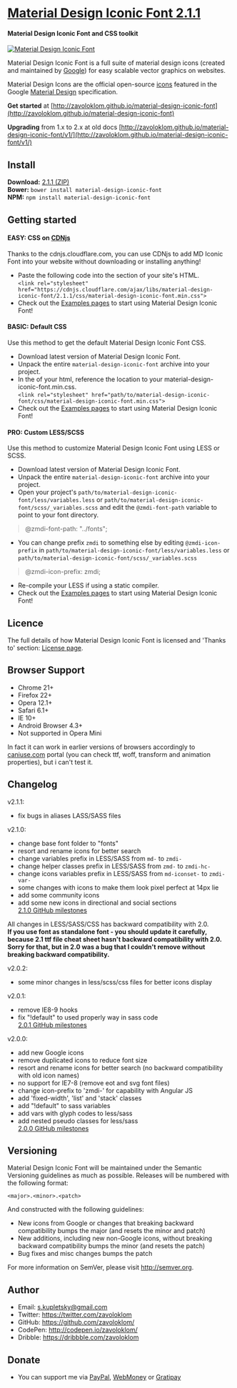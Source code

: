 # [Material Design Iconic Font 2.1.1](http://zavoloklom.github.io/material-design-iconic-font)
#### Material Design Iconic Font and CSS toolkit

[![Material Design Iconic Font](http://zavoloklom.github.io/material-design-iconic-font/img/Material-Design-Iconic-Font.png)](http://zavoloklom.github.io/material-design-iconic-font/)

Material Design Iconic Font is a full suite of material design icons (created and maintained by [Google](https://github.com/google/material-design-icons)) for easy scalable vector graphics on websites.

Material Design Icons are the official open-source [icons](http://www.google.com/design/spec/resources/sticker-sheets.html#sticker-sheets-components) featured in the Google [Material Design](http://www.google.com/design/spec) specification.

**Get started** at [http://zavoloklom.github.io/material-design-iconic-font](http://zavoloklom.github.io/material-design-iconic-font)

**Upgrading** from 1.x to 2.x at old docs [http://zavoloklom.github.io/material-design-iconic-font/v1/](http://zavoloklom.github.io/material-design-iconic-font/v1/)

## Install
**Download:**    [2.1.1 (ZIP)](https://github.com/zavoloklom/material-design-iconic-font/releases/download/2.1.1/material-design-iconic-font.zip)   
**Bower:**       `bower install material-design-iconic-font`   
**NPM:**         `npm install material-design-iconic-font`

## Getting started
#### EASY: CSS on [CDNjs](https://github.com/cdnjs/cdnjs)
Thanks to the cdnjs.cloudflare.com, you can use CDNjs to add MD Iconic Font into your website without downloading or installing anything!   
- Paste the following code into the <head> section of your site's HTML.  
`<link rel="stylesheet" href="https://cdnjs.cloudflare.com/ajax/libs/material-design-iconic-font/2.1.1/css/material-design-iconic-font.min.css">`   
- Check out the [Examples pages](http://zavoloklom.github.io/material-design-iconic-font/examples.html) to start using Material Design Iconic Font!   

#### BASIC: Default CSS
Use this method to get the default Material Design Iconic Font CSS.   
- Download latest version of Material Design Iconic Font.   
- Unpack the entire `material-design-iconic-font` archive into your project.   
- In the <head> of your html, reference the location to your material-design-iconic-font.min.css.   
`<link rel="stylesheet" href="path/to/material-design-iconic-font/css/material-design-iconic-font.min.css">`   
- Check out the [Examples pages](http://zavoloklom.github.io/material-design-iconic-font/examples.html) to start using Material Design Iconic Font!   

#### PRO: Custom LESS/SCSS
Use this method to customize Material Design Iconic Font using LESS or SCSS.   
- Download latest version of Material Design Iconic Font.   
- Unpack the entire `material-design-iconic-font` archive into your project.   
- Open your project's `path/to/material-design-iconic-font/less/variables.less` or `path/to/material-design-iconic-font/scss/_variables.scss` and edit the `@zmdi-font-path` variable to point to your font directory.   

> @zmdi-font-path:   "../fonts";

- You can change prefix `zmdi` to something else by editing `@zmdi-icon-prefix` in `path/to/material-design-iconic-font/less/variables.less` or `path/to/material-design-iconic-font/scss/_variables.scss`

> @zmdi-icon-prefix:       zmdi;

- Re-compile your LESS if using a static compiler.
- Check out the [Examples pages](http://zavoloklom.github.io/material-design-iconic-font/examples.html) to start using Material Design Iconic Font!

## Licence
The full details of how Material Design Iconic Font is licensed and 'Thanks to' section: [License page](http://zavoloklom.github.io/material-design-iconic-font/license.html).

## Browser Support
- Chrome 21+   
- Firefox 22+   
- Opera 12.1+   
- Safari 6.1+   
- IE 10+   
- Android Browser 4.3+   
- Not supported in Opera Mini   

In fact it can work in earlier versions of browsers accordingly to [caniuse.com](http://caniuse.com/) portal (you can check ttf, woff, transform and animation properties), but i can't test it.

## Changelog   
v2.1.1:   
- fix bugs in aliases LASS/SASS files   

v2.1.0:   
- change base font folder to "fonts"   
- resort and rename icons for better search   
- change variables prefix in LESS/SASS from ```md-``` to ```zmdi-```   
- change helper classes prefix in LESS/SASS from ```zmd-``` to ```zmdi-hc-```   
- change icons variables prefix in LESS/SASS from ```md-iconset-``` to ```zmdi-var-```   
- some changes with icons to make them look pixel perfect at 14px lie   
- add some community icons   
- add some new icons in directional and social sections   
[2.1.0 GitHub milestones](https://github.com/zavoloklom/material-design-iconic-font/issues?milestone=4&page=1&state=closed)    

All changes in LESS/SASS/CSS has backward compatibility with 2.0.    
**If you use font as standalone font - you should update it carefully, because 2.1 ttf file cheat sheet hasn't backward compatibility with 2.0. Sorry for that, but in 2.0 was a bug that I couldn't remove without breaking backward compatibility.**    

v2.0.2:   
- some minor changes in less/scss/css files for better icons display    

v2.0.1:   
- remove IE8-9 hooks   
- fix "!default" to used properly way in sass code   
[2.0.1 GitHub milestones](https://github.com/zavoloklom/material-design-iconic-font/issues?milestone=2&page=1&state=closed)

v2.0.0:   
- add new Google icons   
- remove duplicated icons to reduce font size   
- resort and rename icons for better search (no backward compatibility with old icon names)  
- no support for IE7-8 (remove eot and svg font files)   
- change icon-prefix to 'zmdi-' for capability with Angular JS   
- add 'fixed-width', 'list' and 'stack' classes  
- add "!default" to sass variables   
- add vars with glyph codes to less/sass   
- add nested pseudo classes for less/sass   
[2.0.0 GitHub milestones](https://github.com/zavoloklom/material-design-iconic-font/issues?milestone=3&page=1&state=closed)

## Versioning
Material Design Iconic Font will be maintained under the Semantic Versioning guidelines as much as possible. Releases will be numbered with the following format:

`<major>.<minor>.<patch>`

And constructed with the following guidelines:

* New icons from Google or changes that breaking backward compatibility bumps the major (and resets the minor and patch)
* New additions, including new non-Google icons, without breaking backward compatibility bumps the minor (and resets the patch)
* Bug fixes and misc changes bumps the patch

For more information on SemVer, please visit http://semver.org.

## Author
- Email: s.kupletsky@gmail.com
- Twitter: https://twitter.com/zavoloklom
- GitHub: https://github.com/zavoloklom/
- CodePen: http://codepen.io/zavoloklom/
- Dribble: https://dribbble.com/zavoloklom

## Donate
- You can support me via [PayPal](https://www.paypal.com/cgi-bin/webscr?cmd=_donations&business=s%2ekupletsky%40gmail%2ecom&lc=US&item_name=Material%20Design%20Iconic%20Font&currency_code=USD&bn=PP%2dDonationsBF%3abtn_donateCC_LG%2egif%3aNonHosted), [WebMoney](https://funding.webmoney.ru/material-design-iconic-font/donate) or [Gratipay](http://gratipay.com/zavoloklom/)
